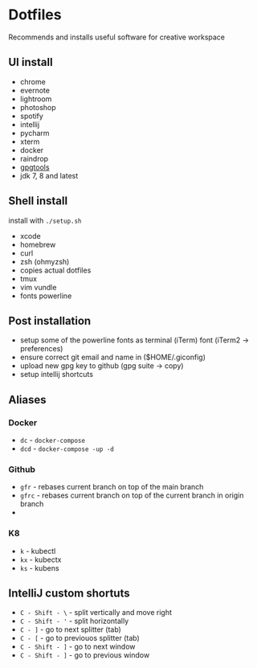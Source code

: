 # Dotfiles

Recommends and installs useful software for creative workspace

## UI install
  - chrome
  - evernote
  - lightroom
  - photoshop
  - spotify
  - intellij
  - pycharm
  - xterm
  - docker
  - raindrop
  - [gpgtools](https://gpgtools.org/)
  - jdk 7, 8 and latest

## Shell install
  install with `./setup.sh`

  - xcode
  - homebrew
  - curl
  - zsh (ohmyzsh)
  - copies actual dotfiles
  - tmux
  - vim vundle
  - fonts powerline

## Post installation
  - setup some of the powerline fonts as terminal (iTerm) font (iTerm2 -> preferences)
  - ensure correct git email and name in ($HOME/.giconfig)
  - upload new gpg key to github (gpg suite -> copy)
  - setup intellij shortcuts

## Aliases

### Docker
  - `dc`  - `docker-compose`
  - `dcd` - `docker-compose -up -d`

### Github
  - `gfr`  - rebases current branch on top of the main branch
  - `gfrc` - rebases current branch on top of the current branch in origin branch
  - 

### K8
  - `k`  - kubectl
  - `kx` - kubectx
  - `ks` - kubens


## IntelliJ custom shortuts
  - `C - Shift - \` - split vertically and move right
  - `C - Shift - '` - split horizontally
  - `C - ]`         - go to next splitter (tab)
  - `C - [`         - go to previouos splitter (tab)
  - `C - Shift - ]` - go to next window
  - `C - Shift - ]` - go to previous window
